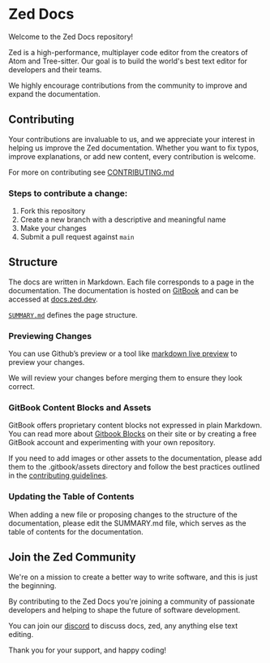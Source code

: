 # Zed Docs
Welcome to the Zed Docs repository!

Zed is a high-performance, multiplayer code editor from the creators of Atom and Tree-sitter. Our goal is to build the world's best text editor for developers and their teams.

We highly encourage contributions from the community to improve and expand the documentation.

## Contributing

Your contributions are invaluable to us, and we appreciate your interest in helping us improve the Zed documentation. Whether you want to fix typos, improve explanations, or add new content, every contribution is welcome.

For more on contributing see [CONTRIBUTING.md](https://github.com/zed-industries/docs/blob/main/CONTRIBUTING.md)

### Steps to contribute a change:

1. Fork this repository
2. Create a new branch with a descriptive and meaningful name
3. Make your changes
4. Submit a pull request against `main`

## Structure
The docs are written in Markdown. Each file corresponds to a page in the documentation. The documentation is hosted on [GitBook](https://www.gitbook.com/) and can be accessed at [docs.zed.dev](https://docs.zed.dev/general/readme).

[`SUMMARY.md`](https://github.com/zed-industries/docs/blob/main/SUMMARY.md) defines the page structure.

### Previewing Changes

You can use Github’s preview or a tool like [markdown live preview](https://markdownlivepreview.com/) to preview your changes.

We will review your changes before merging them to ensure they look correct.

### GitBook Content Blocks and Assets
GitBook offers proprietary content blocks not expressed in plain Markdown. You can read more about [Gitbook Blocks](https://docs.gitbook.com/content-creation/blocks) on their site or by creating a free GitBook account and experimenting with your own repository.

If you need to add images or other assets to the documentation, please add them to the .gitbook/assets directory and follow the best practices outlined in the [contributing guidelines](https://github.com/zed-industries/docs/blob/main/CONTRIBUTING.md).

### Updating the Table of Contents
When adding a new file or proposing changes to the structure of the documentation, please edit the SUMMARY.md file, which serves as the table of contents for the documentation.

## Join the Zed Community
We're on a mission to create a better way to write software, and this is just the beginning.

By contributing to the Zed Docs you're joining a community of passionate developers and helping to shape the future of software development.

You can join our [discord](https://discord.gg/SSD9eJrn6s) to discuss docs, zed, any anything else text editing.

Thank you for your support, and happy coding!

